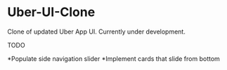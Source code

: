 # Uber-UI-Clone
Clone of updated Uber App UI. Currently under development.

TODO

*Populate side navigation slider
*Implement cards that slide from bottom
